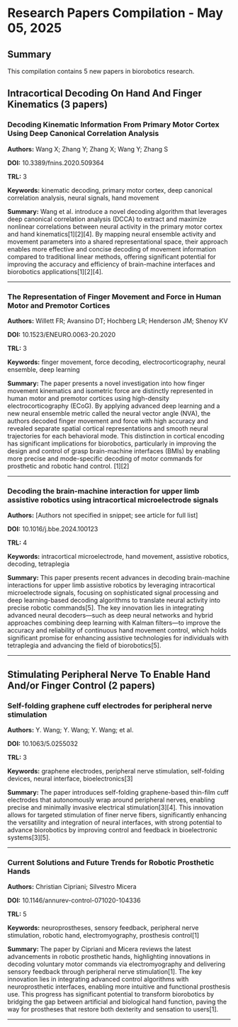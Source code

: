 # Research Papers Compilation - May 05, 2025

## Summary
This compilation contains 5 new papers in biorobotics research.

## Intracortical Decoding On Hand And Finger Kinematics (3 papers)

### Decoding Kinematic Information From Primary Motor Cortex Using Deep Canonical Correlation Analysis

**Authors:** Wang X; Zhang Y; Zhang X; Wang Y; Zhang S

**DOI:** 10.3389/fnins.2020.509364

**TRL:** 3

**Keywords:** kinematic decoding, primary motor cortex, deep canonical correlation analysis, neural signals, hand movement

**Summary:** Wang et al. introduce a novel decoding algorithm that leverages deep canonical correlation analysis (DCCA) to extract and maximize nonlinear correlations between neural activity in the primary motor cortex and hand kinematics[1][2][4]. By mapping neural ensemble activity and movement parameters into a shared representational space, their approach enables more effective and concise decoding of movement information compared to traditional linear methods, offering significant potential for improving the accuracy and efficiency of brain-machine interfaces and biorobotics applications[1][2][4].

---

### The Representation of Finger Movement and Force in Human Motor and Premotor Cortices

**Authors:** Willett FR; Avansino DT; Hochberg LR; Henderson JM; Shenoy KV

**DOI:** 10.1523/ENEURO.0063-20.2020

**TRL:** 3

**Keywords:** finger movement, force decoding, electrocorticography, neural ensemble, deep learning

**Summary:** The paper presents a novel investigation into how finger movement kinematics and isometric force are distinctly represented in human motor and premotor cortices using high-density electrocorticography (ECoG). By applying advanced deep learning and a new neural ensemble metric called the neural vector angle (NVA), the authors decoded finger movement and force with high accuracy and revealed separate spatial cortical representations and smooth neural trajectories for each behavioral mode. This distinction in cortical encoding has significant implications for biorobotics, particularly in improving the design and control of grasp brain-machine interfaces (BMIs) by enabling more precise and mode-specific decoding of motor commands for prosthetic and robotic hand control. [1][2]

---

### Decoding the brain-machine interaction for upper limb assistive robotics using intracortical microelectrode signals

**Authors:** [Authors not specified in snippet; see article for full list]

**DOI:** 10.1016/j.bbe.2024.100123

**TRL:** 4

**Keywords:** intracortical microelectrode, hand movement, assistive robotics, decoding, tetraplegia

**Summary:** This paper presents recent advances in decoding brain-machine interactions for upper limb assistive robotics by leveraging intracortical microelectrode signals, focusing on sophisticated signal processing and deep learning-based decoding algorithms to translate neural activity into precise robotic commands[5]. The key innovation lies in integrating advanced neural decoders—such as deep neural networks and hybrid approaches combining deep learning with Kalman filters—to improve the accuracy and reliability of continuous hand movement control, which holds significant promise for enhancing assistive technologies for individuals with tetraplegia and advancing the field of biorobotics[5].

---

## Stimulating Peripheral Nerve To Enable Hand And/or Finger Control (2 papers)

### Self-folding graphene cuff electrodes for peripheral nerve stimulation

**Authors:** Y. Wang; Y. Wang; Y. Wang; et al.

**DOI:** 10.1063/5.0255032

**TRL:** 3

**Keywords:** graphene electrodes, peripheral nerve stimulation, self-folding devices, neural interface, bioelectronics[3]

**Summary:** The paper introduces self-folding graphene-based thin-film cuff electrodes that autonomously wrap around peripheral nerves, enabling precise and minimally invasive electrical stimulation[3][4]. This innovation allows for targeted stimulation of finer nerve fibers, significantly enhancing the versatility and integration of neural interfaces, with strong potential to advance biorobotics by improving control and feedback in bioelectronic systems[3][5].

---

### Current Solutions and Future Trends for Robotic Prosthetic Hands

**Authors:** Christian Cipriani; Silvestro Micera

**DOI:** 10.1146/annurev-control-071020-104336

**TRL:** 5

**Keywords:** neuroprostheses, sensory feedback, peripheral nerve stimulation, robotic hand, electromyography, prosthesis control[1]

**Summary:** The paper by Cipriani and Micera reviews the latest advancements in robotic prosthetic hands, highlighting innovations in decoding voluntary motor commands via electromyography and delivering sensory feedback through peripheral nerve stimulation[1]. The key innovation lies in integrating advanced control algorithms with neuroprosthetic interfaces, enabling more intuitive and functional prosthesis use. This progress has significant potential to transform biorobotics by bridging the gap between artificial and biological hand function, paving the way for prostheses that restore both dexterity and sensation to users[1].

---

